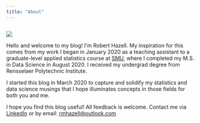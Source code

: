 ```yaml
---
title: "About"
---
```


<img align="center">

![](/./about_files/anotherone.png)

</img>

Hello and welcome to my blog!  I'm Robert Hazell.  My inspiration for this comes from my work I began in January 2020 as a teaching assistant to a graduate-level applied statistics course at [SMU](https://datascience.smu.edu/), where I completed my M.S. in Data Science in August 2020.  I received my undergrad degree from Rensselaer Polytechnic Institute.

I started this blog in March 2020 to capture and solidify my statistics and data science musings that I hope illuminates concepts in those fields for both you and me.

I hope you find this blog useful!  All feedback is welcome.  Contact me via [LinkedIn](https://linkedin.com/in/robertmhazell/) or by email: rmhazell@outlook.com
